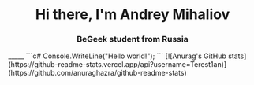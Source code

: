 <h1 align="center">Hi there, I'm Andrey Mihaliov</h1>
<h3 align="center">BeGeek student from Russia</h3>
_____
```c#
Console.WriteLine("Hello world!");
```
[![Anurag's GitHub stats](https://github-readme-stats.vercel.app/api?username=Terest1an)](https://github.com/anuraghazra/github-readme-stats)



<!--
**Terest1an/Terest1an** is a ✨ _special_ ✨ repository because its `README.md` (this file) appears on your GitHub profile.

Here are some ideas to get you started:

- 🔭 I’m currently working on ...
- 🌱 I’m currently learning ...
- 👯 I’m looking to collaborate on ...
- 🤔 I’m looking for help with ...
- 💬 Ask me about ...
- 📫 How to reach me: ...
- 😄 Pronouns: ...
- ⚡ Fun fact: ...
-->
